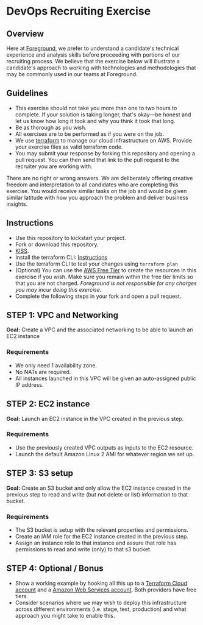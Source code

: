 # DevOps Recruiting Exercise

## Overview

Here at [Foreground](https://foreground.co), we prefer to understand a candidate's technical experience and analysis skills before proceeding with portions of our recruiting process. We believe that the exercise below will illustrate a candidate's approach to working with technologies and methodologies that may be commonly used in our teams at Foreground.

## Guidelines

* This exercise should not take you more than one to two hours to complete. If
  your solution is taking longer, that's okay—be honest and let us know how long
  it took and why you think it took that long.
* Be as thorough as you wish.
* All exercises are to be performed as if you were on the job.
* We use [terraform](https://www.terraform.io/) to manage our cloud infrastructure on AWS. Provide your exercise files as valid terraform code.
* You may submit your response by forking this repository and opening a pull request. You can then send that link to the pull request to the recruiter you are working with.

There are no right or wrong answers. We are deliberately offering creative freedom and interpretation to all candidates who are completing this exercise. You would receive similar tasks on the job and would be given similar latitude with how you approach the problem and deliver business insights.

## Instructions
- Use this repository to kickstart your project.
- Fork or download this repository.
- [KISS](https://en.wikipedia.org/wiki/KISS_principle).
- Install the terraform CLI: [Instructions](https://learn.hashicorp.com/tutorials/terraform/install-cli)
- Use the terraform CLI to test your changes using `terraform plan`
- (Optional) You can use the [AWS Free Tier](https://aws.amazon.com/free) to create the resources in this exercise if you wish. Make sure you remain within the free tier limits so that you are not charged. _Foreground is not responsible for any charges you may incur doing this exercise_.
- Complete the following steps in your fork and open a pull request.

## STEP 1: VPC and Networking

**Goal:** Create a VPC and the associated networking to be able to launch an EC2 instance

### Requirements

- We only need 1 availability zone.
- No NATs are required.
- All instances launched in this VPC will be given an auto-assigned public IP address.

## STEP 2: EC2 instance

**Goal:** Launch an EC2 instance in the VPC created in the previous step.

### Requirements
- Use the previously created VPC outputs as inputs to the EC2 resource.
- Launch the default Amazon Linux 2 AMI for whatever region we set up.

## STEP 3: S3 setup

**Goal:** Create an S3 bucket and only allow the EC2 instance created in the previous step to read and write (but not delete or list) information to that bucket.

### Requirements
- The S3 bucket is setup with the relevant properties and permissions.
- Create an IAM role for the EC2 instance created in the previous step.
- Assign an instance role to that instance and assure that role has permissions to read and write (only) to that s3 bucket.

## STEP 4: Optional / Bonus
- Show a working example by hooking all this up to a [Terraform Cloud account](https://app.terraform.io/signup/account) and a [Amazon Web Services account](https://aws.amazon.com/free). Both providers have free tiers.
- Consider scenarios where we may wish to deploy this infrastructure across different environments (i.e. stage, test, production) and what approach you might take to enable this.

